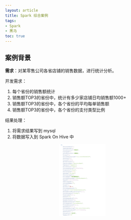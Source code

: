```yaml
---
layout: article
title: Spark 综合案例
tags: 
- Spark
- 黑马
toc: true
---
```


## 案例背景

**需求**：对某零售公司各省店铺的销售数据，进行统计分析。

开发需求：
1. 每个省份的销售额统计
2. 销售额TOP3的省份中，统计有多少家店铺日均销售额1000+
3. 销售额TOP3的省份中，各个省份的平均每单销售额
4. 销售额TOP3的省份中，各个省份的支付类型比例

结果处理：
1. 将需求结果写到 mysql
2. 将数据写入到 Spark On Hive 中

<div align="center">
	<img src="https://raw.githubusercontent.com/cocotwp/cocotwp.github.io/master/assets/images/spark综合案例/样例json.png" alt="样例json" width="30%" />
</div>